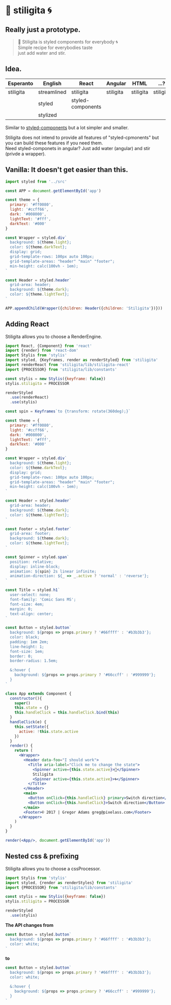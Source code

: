 # 🔫 stiligita 🌀


## Really just a prototype.


> 🔫 Stiligita is styled components for everybody 🌀  
> Simple recipe for everybodies taste  
> just add water and stir.

## Idea.

| Esperanto | English      | React             | Angular   | HTML       | ...?       |
| --------- | ------------ | ----------------- | ----------| ---------- | ---------- |
| stiligita | streamlined  | stiligita         | stiligita | stiligita  | stiligita  |
|           | styled       | styled-components |           |            |            |
|           | stylized     |                   |           |            |            |

Similar to [styled-components](https://github.com/styled-components/styled-components) but a lot simpler and smaller.

Stiligita does not intend to provide all features of "styled-cpmonents" but you can build these features if you need them.  
Need styled-componets in angular? Just add water (angular) and stir (privde a wrapper).


## Vanilla: It doesn't get easier than this.

```js
import styled from '../src'

const APP = document.getElementById('app')

const theme = {
  primary: '#ff0080',
  light: '#ccff66',
  dark: '#008000',
  lightText: '#fff',
  darkText: '#000'
}

const Wrapper = styled.div`
  background: ${theme.light};
  color: ${theme.darkText};
  display: grid;
  grid-template-rows: 100px auto 100px;
  grid-template-areas: "header" "main" "footer";
  min-height: calc(100vh - 1em);
`

const Header = styled.header`
  grid-area: header;
  background: ${theme.dark};
  color: ${theme.lightText};
`

APP.appendChild(Wrapper({children: Header({children: 'Stiligita'})}))

```

## Adding React

Stiligita allows you to choose a RenderEngine.

```jsx
import React, {Component} from 'react'
import {render} from 'react-dom'
import Stylis from 'stylis'
import styled, {Keyframes, render as renderStyled} from 'stiligita'
import renderReact from 'stiligita/lib/stiligita-react'
import {PROCESSOR} from 'stiligita/lib/constants'

const stylis = new Stylis({keyframe: false})
stylis.stiligita = PROCESSOR

renderStyled
  .use(renderReact)
  .use(stylis)

const spin = Keyframes`to {transform: rotate(360deg);}`

const theme = {
  primary: '#ff0080',
  light: '#ccff66',
  dark: '#008000',
  lightText: '#fff',
  darkText: '#000'
}

const Wrapper = styled.div`
  background: ${theme.light};
  color: ${theme.darkText};
  display: grid;
  grid-template-rows: 100px auto 100px;
  grid-template-areas: "header" "main" "footer";
  min-height: calc(100vh - 1em);
`

const Header = styled.header`
  grid-area: header;
  background: ${theme.dark};
  color: ${theme.lightText};
`

const Footer = styled.footer`
  grid-area: footer;
  background: ${theme.dark};
  color: ${theme.lightText};
`

const Spinner = styled.span`
  position: relative;
  display: inline-block;
  animation: ${spin} 2s linear infinite;
  animation-direction: ${_ => _.active ? 'normal' : 'reverse'};
`

const Title = styled.h1`
  user-select: none;
  font-family: 'Comic Sans MS';
  font-size: 4em;
  margin: 0;
  text-align: center;
`

const Button = styled.button`
  background: ${props => props.primary ? '#66ffff' : '#b3b3b3'};
  color: black;
  padding: 1em 2em;
  line-height: 1;
  font-size: 1em;
  border: 0;
  border-radius: 1.5em;

  &:hover {
    background: ${props => props.primary ? '#66ccff' : '#999999'};
  }
`

class App extends Component {
  constructor(){
    super()
    this.state = {}
    this.handleClick = this.handleClick.bind(this)
  }
  handleClick(e) {
    this.setState({
      active: !this.state.active
    })
  }
  render() {
    return (
      <Wrapper>
        <Header data-foo="I should work">
          <Title aria-label="Click me to change the state">
            <Spinner active={this.state.active}>🔫</Spinner>
            Stiligita
            <Spinner active={this.state.active}>🌀</Spinner>
          </Title>
        </Header>
        <main>
          <Button onClick={this.handleClick} primary>Switch direction</Button>
          <Button onClick={this.handleClick}>Switch direction</Button>
        </main>
        <Footer>© 2017 | Gregor Adams greg@pixelass.com</Footer>
      </Wrapper>
    )
  }
}

render(<App/>, document.getElementById('app'))
```

## Nested css & prefixing

Stiligita allows you to choose a cssProcessor.

```js
import Stylis from 'stylis'
import styled, {render as renderStyles} from 'stiligita'
import {PROCESSOR} from 'stiligita/lib/constants'

const stylis = new Stylis({keyframe: false})
stylis.stiligita = PROCESSOR

renderStyled
  .use(stylis)
```

**The API changes from**

```js
const Button = styled.button`
  background: ${props => props.primary ? '#66ffff' : '#b3b3b3'};
  color: white;
`
```

**to**

```js
const Button = styled.button`
  background: ${props => props.primary ? '#66ffff' : '#b3b3b3'};
  color: white;

  &:hover {
    background: ${props => props.primary ? '#66ccff' : '#999999'};
  }
`
```


